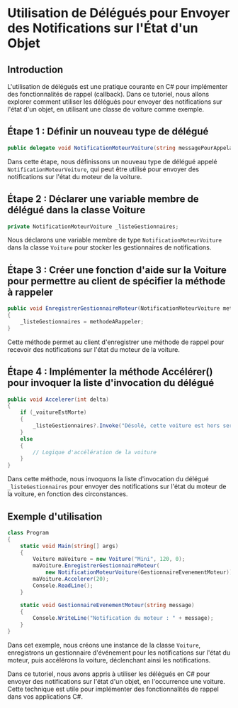 
# Utilisation de Délégués pour Envoyer des Notifications sur l'État d'un Objet

## Introduction
L'utilisation de délégués est une pratique courante en C# pour implémenter des fonctionnalités de rappel (callback). Dans ce tutoriel, nous allons explorer comment utiliser les délégués pour envoyer des notifications sur l'état d'un objet, en utilisant une classe de voiture comme exemple.

## Étape 1 : Définir un nouveau type de délégué
```csharp
public delegate void NotificationMoteurVoiture(string messagePourAppelant);
```
Dans cette étape, nous définissons un nouveau type de délégué appelé `NotificationMoteurVoiture`, qui peut être utilisé pour envoyer des notifications sur l'état du moteur de la voiture.

## Étape 2 : Déclarer une variable membre de délégué dans la classe Voiture
```csharp
private NotificationMoteurVoiture _listeGestionnaires;
```
Nous déclarons une variable membre de type `NotificationMoteurVoiture` dans la classe `Voiture` pour stocker les gestionnaires de notifications.

## Étape 3 : Créer une fonction d'aide sur la Voiture pour permettre au client de spécifier la méthode à rappeler
```csharp
public void EnregistrerGestionnaireMoteur(NotificationMoteurVoiture methodeARappeler)
{
    _listeGestionnaires = methodeARappeler;
}
```
Cette méthode permet au client d'enregistrer une méthode de rappel pour recevoir des notifications sur l'état du moteur de la voiture.

## Étape 4 : Implémenter la méthode Accélérer() pour invoquer la liste d'invocation du délégué
```csharp
public void Accelerer(int delta)
{
    if (_voitureEstMorte)
    {
        _listeGestionnaires?.Invoke("Désolé, cette voiture est hors service...");
    }
    else
    {
        // Logique d'accélération de la voiture
    }
}
```
Dans cette méthode, nous invoquons la liste d'invocation du délégué `_listeGestionnaires` pour envoyer des notifications sur l'état du moteur de la voiture, en fonction des circonstances.

## Exemple d'utilisation
```csharp
class Program
{
    static void Main(string[] args)
    {
        Voiture maVoiture = new Voiture("Mini", 120, 0);
        maVoiture.EnregistrerGestionnaireMoteur(
            new NotificationMoteurVoiture(GestionnaireEvenementMoteur));
        maVoiture.Accelerer(20);
        Console.ReadLine();
    }

    static void GestionnaireEvenementMoteur(string message)
    {
        Console.WriteLine("Notification du moteur : " + message);
    }
}
```
Dans cet exemple, nous créons une instance de la classe `Voiture`, enregistrons un gestionnaire d'événement pour les notifications sur l'état du moteur, puis accélérons la voiture, déclenchant ainsi les notifications.

Dans ce tutoriel, nous avons appris à utiliser les délégués en C# pour envoyer des notifications sur l'état d'un objet, en l'occurrence une voiture. Cette technique est utile pour implémenter des fonctionnalités de rappel dans vos applications C#.